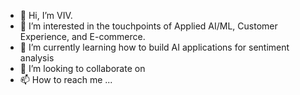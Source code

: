 - 👋 Hi, I’m VIV.
- 👀 I’m interested in the touchpoints of Applied AI/ML, Customer Experience, and E-commerce.
- 🌱 I’m currently learning how to build AI applications for sentiment analysis
- 💞️ I’m looking to collaborate on 
- 📫 How to reach me ...

<!---
wlfsn/wlfsn is a ✨ special ✨ repository because its `README.md` (this file) appears on your GitHub profile.
You can click the Preview link to take a look at your changes.
--->
